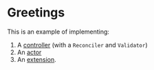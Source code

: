 # Greetings

This is an example of implementing:

1. A [controller](./controller.go) (with a `Reconciler` and `Validator`)
2. An [actor](./actor.go)
3. An [extension](./extension.go).

